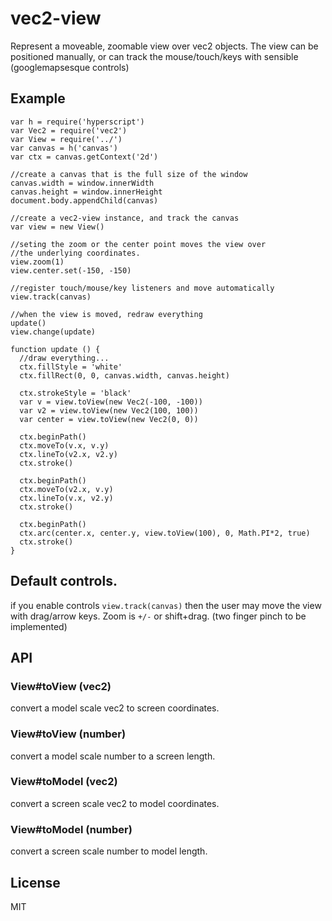 # vec2-view

Represent a moveable, zoomable view over vec2 objects.
The view can be positioned manually, or can track the mouse/touch/keys
with sensible (googlemapsesque controls)

## Example

```
var h = require('hyperscript')
var Vec2 = require('vec2')
var View = require('../')
var canvas = h('canvas')
var ctx = canvas.getContext('2d')

//create a canvas that is the full size of the window
canvas.width = window.innerWidth
canvas.height = window.innerHeight
document.body.appendChild(canvas)

//create a vec2-view instance, and track the canvas
var view = new View()

//seting the zoom or the center point moves the view over
//the underlying coordinates.
view.zoom(1)
view.center.set(-150, -150)

//register touch/mouse/key listeners and move automatically
view.track(canvas)

//when the view is moved, redraw everything
update()
view.change(update)

function update () {
  //draw everything...
  ctx.fillStyle = 'white'
  ctx.fillRect(0, 0, canvas.width, canvas.height)

  ctx.strokeStyle = 'black'
  var v = view.toView(new Vec2(-100, -100))
  var v2 = view.toView(new Vec2(100, 100))
  var center = view.toView(new Vec2(0, 0))

  ctx.beginPath()
  ctx.moveTo(v.x, v.y)
  ctx.lineTo(v2.x, v2.y)
  ctx.stroke()

  ctx.beginPath()
  ctx.moveTo(v2.x, v.y)
  ctx.lineTo(v.x, v2.y)
  ctx.stroke()

  ctx.beginPath()
  ctx.arc(center.x, center.y, view.toView(100), 0, Math.PI*2, true)
  ctx.stroke()
}

```

## Default controls.

if you enable controls `view.track(canvas)` then the user may 
move the view with drag/arrow keys. Zoom is `+/-` or shift+drag.
(two finger pinch to be implemented)

## API

### View#toView (vec2)

convert a model scale vec2 to screen coordinates.

### View#toView (number)

convert a model scale number to a screen length.

### View#toModel (vec2)

convert a screen scale vec2 to model coordinates.

### View#toModel (number)

convert a screen scale number to model length.

## License

MIT
